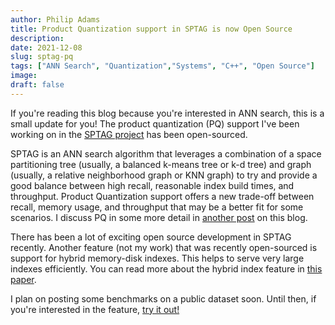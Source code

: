 ```yaml
---
author: Philip Adams
title: Product Quantization support in SPTAG is now Open Source
description: 
date: 2021-12-08
slug: sptag-pq
tags: ["ANN Search", "Quantization","Systems", "C++", "Open Source"]
image: 
draft: false
---
```


If you're reading this blog because you're interested in ANN search, this is a small update for you! The product quantization (PQ) support I've been working on in the [SPTAG project](https://github.com/microsoft/SPTAG) has been open-sourced. 

SPTAG is an ANN search algorithm that leverages a combination of a space partitioning tree (usually, a balanced k-means tree or k-d tree) and graph (usually, a relative neighborhood graph or KNN graph) to try and provide a good balance between high recall, reasonable index build times, and throughput. Product Quantization support offers a new trade-off between recall, memory usage, and throughput that may be a better fit for some scenarios. I discuss PQ in some more detail in [another post](/p/multi-pq) on this blog. 

There has been a lot of exciting open source development in SPTAG recently. Another feature (not my work) that was recently open-sourced is support for hybrid memory-disk indexes. This helps to serve very large indexes efficiently. You can read more about the hybrid index feature in [this paper](https://arxiv.org/pdf/2111.08566.pdf).

I plan on posting some benchmarks on a public dataset soon. Until then, if you're interested in the feature, [try it out!](https://github.com/microsoft/SPTAG/blob/main/docs/GettingStart.md)
